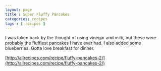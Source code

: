 ```yaml
---
layout: page
title : Super Fluffy Pancakes
categories: recipes
tags : [ recipes ]
---
```


I was taken back by the thought of using vinegar and milk, but these were probably the fluffiest pancakes I have ever had. I also added some blueberries. Gotta love breakfast for dinner.

[http://allrecipes.com/recipe/fluffy-pancakes-2/](http://allrecipes.com/recipe/fluffy-pancakes-2/)

